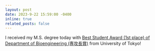 ```yaml
---
layout: post
date: 2023-9-22 15:59:00 -0400
inline: true
related_posts: false
---
```


I received my M.S. degree today with <a href='http://www.bioxide.t.u-tokyo.ac.jp/en/mr-zhuozheng-shi-and-mr-zhiqiang-liao-received-the-department-head-award/'>Best Student Award (1st place) of Department of Bioengineering (専攻長賞)</a> from University of Tokyo!
